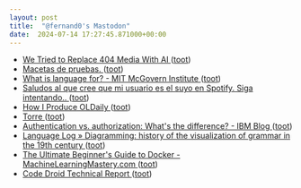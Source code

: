 ```yaml
---
layout: post
title:  "@fernand0's Mastodon"
date:  2024-07-14 17:27:45.871000+00:00
---
```

*  [We Tried to Replace 404 Media With AI ](https://www.404media.co/email/18c1328f-ac22-4786-8157-981a9eafe2fc) ([toot](https://mastodon.social/@fernand0/112786018524859273))
*  [Macetas de pruebas. ](https://avecesunafoto.wordpress.com/2024/07/14/macetas-de-pruebas) ([toot](https://mastodon.social/@fernand0/112785897618211796))
*  [What is language for? - MIT McGovern Institute ](https://mcgovern.mit.edu/2024/06/19/what-is-language-for) ([toot](https://mastodon.social/@fernand0/112785859120150964))
*  [Saludos al que cree que mi usuario es el suyo en Spotify. Siga intentando.. ](https://mastodon.social/@fernand0/112785826570029385) ([toot](https://mastodon.social/@fernand0/112785826570029385))
*  [How I Produce OLDaily ](https://www.youtube.com/live/AphcEMGQ5U) ([toot](https://mastodon.social/@fernand0/112785624814763656))
*  [Torre ](https://www.flickr.com/photos/fernand0/53840983529) ([toot](https://mastodon.social/@fernand0/112785484729885934))
*  [Authentication vs. authorization: What's the difference? - IBM Blog ](https://www.ibm.com/blog/authentication-vs-authorization) ([toot](https://mastodon.social/@fernand0/112785242264209518))
*  [Language Log » Diagramming:  history of the visualization of grammar in the 19th century ](https://languagelog.ldc.upenn.edu/nll/?p=6471) ([toot](https://mastodon.social/@fernand0/112784635655463915))
*  [The Ultimate Beginner's Guide to Docker - MachineLearningMastery.com ](https://machinelearningmastery.com/the-ultimate-beginners-guide-to-docker) ([toot](https://mastodon.social/@fernand0/112784403743764208))
*  [Code Droid Technical Report ](https://www.factory.ai/news/code-droid-technical-repor) ([toot](https://mastodon.social/@fernand0/112784058202577504))
